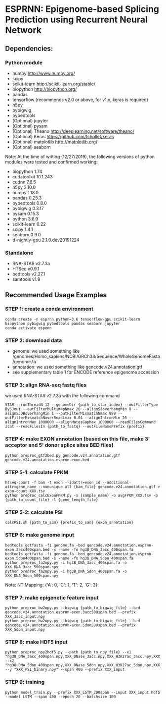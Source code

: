 # ESPRNN: Epigenome-based Splicing Prediction using Recurrent Neural Network

## Dependencies:

### Python module
* numpy http://www.numpy.org/
* scipy
* scikit-learn http://scikit-learn.org/stable/
* biopython http://biopython.org/
* pandas
* tensorflow (recommends v2.0 or above, for v1.x, keras is required)
* h5py
* pybigwig
* pybedtools
* (Optional) jupyter
* (Optional) pysam
* (Optional) Theano http://deeplearning.net/software/theano/
* (Optional) Keras https://github.com/fchollet/keras
* (Optional) matplotlib http://matplotlib.org/
* (Optional) seaborn

Note: At the time of writing (12/27/2019), the following versions of python modules were tested and confirmed working:
* biopython                 1.74
* cudatoolkit               10.1.243
* cudnn                     7.6.5
* h5py                      2.10.0
* numpy                     1.18.0
* pandas                    0.25.3
* pybedtools                0.8.0
* pybigwig                  0.3.17
* pysam                     0.15.3
* python                    3.6.9
* scikit-learn              0.22
* scipy                     1.4.1
* seaborn                   0.9.0
* tf-nightly-gpu            2.1.0.dev20191224

### Standalone
* RNA-STAR v2.7.3a
* HTSeq v0.9.1
* bedtools v2.27.1
* samtools v1.9

## Recommended Usage Examples

### STEP 1: create a conda environment

```
conda create -n esprnn python=3.6 tensorflow-gpu scikit-learn biopython pybigwig pybedtools pandas seaborn jupyter
conda activate espenn
```

### STEP 2: download data

* genome: we used something like /genomes/Homo_sapiens/NCBI/GRCh38/Sequence/WholeGenomeFasta/genome.fa
* annotation: we used something like gencode.v24.annotation.gtf
* see supplementary table 1 for ENCODE reference epigenome accession

### STEP 3: align RNA-seq fastq files

we used RNA-STAR v2.7.3a with the following command
```
STAR --runThreadN 12 --genomeDir {path_to_star_index} --outFilterType BySJout --outFilterMultimapNmax 20 --alignSJoverhangMin 8 --alignSJDBoverhangMin 1 --outFilterMismatchNmax 999 --outFilterMismatchNoverReadLmax 0.04 --alignIntronMin 20 --alignIntronMax 1000000 --alignMatesGapMax 1000000 --readFilesCommand zcat --readFilesIn {path_to_fastq} --outFileNamePrefix {prefix}
```

### STEP 4: make EXON annotation (based on this file, make 3' acceptor and 5' donor splice sites BED files)

```
python preproc_gtf2bed.py gencode.v24.annotation.gtf gencode.v24.annotation.esprnn-exon.bed
```

### STEP 5-1: calculate FPKM

```
htseq-count -f bam -t exon --idattr=exon_id --additional-attr=gene_name --nonunique all {bam_file} gencode.v24.annotation.gtf > exon-count_XXX.tsv
python preproc_calcExonFPKM.py -s {sample_name} -o avgFPKM_XXX.tsv -p {path_to_count_file} -l {gene_length_file}
```

### STEP 5-2: calculate PSI

```
calcPSI.sh {path_to_sam} {prefix_to_sam} {exon_annotation}
```

### STEP 6: make genome input

```
bedtools getfasta -fi genome.fa -bed gencode.v24.annotation.esprnn-exon.3acc400span.bed -s -name -fo hg38_DNA_3acc_400span.fa
bedtools getfasta -fi genome.fa -bed gencode.v24.annotation.esprnn-exon.5don400span.bed -s -name -fo hg38_DNA_5don_400span.fa
python preproc_fa2npy.py -i hg38_DNA_3acc_400span.fa -o XXX_DNA_3acc_500span.npy
python preproc_fa2npy.py -i hg38_DNA_5don_400span.fa -o XXX_DNA_5don_500span.npy

```
Note: NT Mapping: {'A': 0, 'C': 1, 'T': 2, 'G': 3}

### STEP 7: make epigenetic feature input

```
python preproc_bw2npy.py --bigwig {path_to_bigwig_file} --bed gencode.v24.annotation.esprnn-exon.3acc500span.bed --prefix XXX_3acc_input.npy
python preproc_bw2npy.py --bigwig {path_to_bigwig_file} --bed gencode.v24.annotation.esprnn-exon.5don500span.bed --prefix XXX_5don_input.npy
```

### STEP 8: make HDF5 input

```
python preproc_npy2hdf5.py --path {path_to_npy_file} --x1 "hg38_DNA_3acc_400span.npy,XXX_DNase_3acc.npy,XXX_H3K27ac_3acc.npy,XXX_H3K27me3_3acc.npy,XXX_H3K36me3_3acc.npy,XXX_H3K4me1_3acc.npy,XXX_H3K4me3_3acc.npy,XXX_H3K9me3_3acc.npy" --x2 "hg38_DNA_5don_400span.npy,XXX_DNase_5don.npy,XXX_H3K27ac_5don.npy,XXX_H3K27me3_5don.npy,XXX_H3K36me3_5don.npy,XXX_H3K4me1_5don.npy,XXX_H3K4me3_5don.npy,XXX_H3K9me3_5don.npy" --y "XXX_PSI_binary.npy" --span 400 --prefix XXX_input
```

### STEP 9: training

```
python model_train.py --prefix XXX_LSTM_200span --input XXX_input.hdf5 --model LSTM --span 400 --epoch 20 --batchsize 100
```

